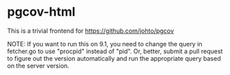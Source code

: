 pgcov-html
==========

This is a trivial frontend for https://github.com/johto/pgcov

NOTE: If you want to run this on 9.1, you need to change the query in
fetcher.go to use "procpid" instead of "pid".  Or, better, submit a pull
request to figure out the version automatically and run the appropriate query
based on the server version.
